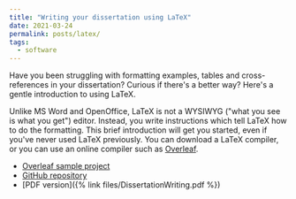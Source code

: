 ```yaml
---
title: "Writing your dissertation using LaTeX"
date: 2021-03-24
permalink: posts/latex/
tags:
  - software
---
```

Have you been struggling with formatting examples, tables and cross-references in your dissertation? Curious if there's a better way? Here's a gentle introduction to using LaTeX.

Unlike MS Word and OpenOffice, LaTeX is not a WYSIWYG ("what you see is what you get") editor.   Instead, you write instructions which tell LaTeX how to do the formatting. This brief introduction will get you started, even if you've never used LaTeX previously. You can download a LaTeX compiler, or you can use an online compiler such as [Overleaf](http://overleaf.com).


* [Overleaf sample project](https://www.overleaf.com/read/gpdctdsncwpc)
* [GitHub repository](https://github.com/gmholton/DissertationWriting)
* [PDF version]({% link files/DissertationWriting.pdf %})
